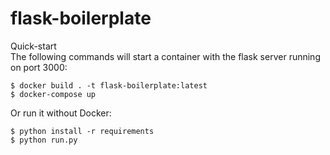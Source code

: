 # flask-boilerplate

Quick-start  
The following commands will start a container with the flask server running on port 3000:
```
$ docker build . -t flask-boilerplate:latest
$ docker-compose up
```

Or run it without Docker:
```
$ python install -r requirements
$ python run.py
```
